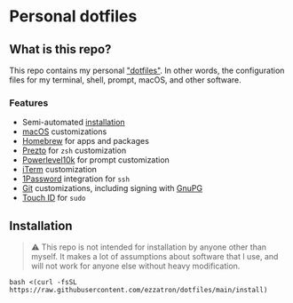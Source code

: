 # Personal dotfiles

## What is this repo?

This repo contains my personal ["dotfiles"]. In other words, the configuration
files for my terminal, shell, prompt, macOS, and other software.

### Features

- Semi-automated [installation]
- [macOS] customizations
- [Homebrew] for apps and packages
- [Prezto] for `zsh` customization
- [Powerlevel10k] for prompt customization
- [iTerm] customization
- [1Password] integration for `ssh`
- [Git] customizations, including signing with [GnuPG]
- [Touch ID] for `sudo`

["dotfiles"]: https://wikipedia.org/wiki/Hidden_file_and_hidden_directory#Unix_and_Unix-like_environments
[1password]: https://1password.com/
[git]: https://git-scm.com/
[gnupg]: https://gnupg.org/
[homebrew]: https://brew.sh/
[installation]: #installation
[iterm]: https://iterm2.com/
[macos]: https://apple.com/macos/
[powerlevel10k]: https://github.com/romkatv/powerlevel10k
[prezto]: https://github.com/sorin-ionescu/prezto
[touch id]: https://wikipedia.org/wiki/Touch_ID

## Installation

> ⚠️ This repo is not intended for installation by anyone other than myself. It
> makes a lot of assumptions about software that I use, and will not work for
> anyone else without heavy modification.

```shell
bash <(curl -fsSL https://raw.githubusercontent.com/ezzatron/dotfiles/main/install)
```
